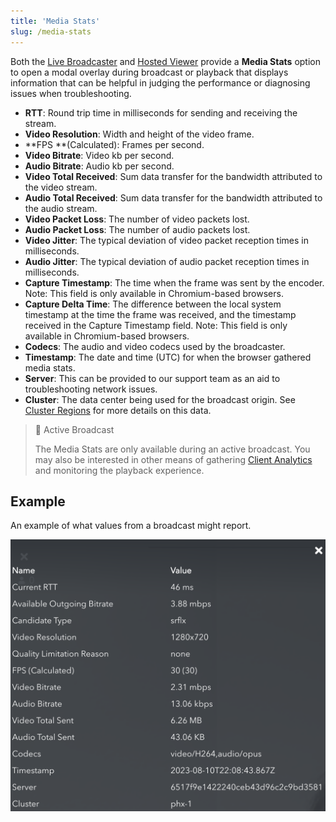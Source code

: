 ```yaml
---
title: 'Media Stats'
slug: /media-stats
---
```


Both the [Live Broadcaster](/millicast/streaming-dashboard/how-to-broadcast-in-dashboard.mdx) and [Hosted Viewer](/millicast/playback/hosted-viewer.md) provide a **Media Stats** option to open a modal overlay during broadcast or playback that displays information that can be helpful in judging the performance or diagnosing issues when troubleshooting.

- **RTT**: Round trip time in milliseconds for sending and receiving the stream.
- **Video Resolution**: Width and height of the video frame.
- **FPS **(Calculated): Frames per second.
- **Video Bitrate**: Video kb per second.
- **Audio Bitrate**: Audio kb per second.
- **Video Total Received**: Sum data transfer for the bandwidth attributed to the video stream.
- **Audio Total Received**: Sum data transfer for the bandwidth attributed to the audio stream.
- **Video Packet Loss**: The number of video packets lost.
- **Audio Packet Loss**: The number of audio packets lost.
- **Video Jitter**: The typical deviation of video packet reception times in milliseconds.
- **Audio Jitter**: The typical deviation of audio packet reception times in milliseconds.
- **Capture Timestamp**: The time when the frame was sent by the encoder. Note: This field is only available in Chromium-based browsers.
- **Capture Delta Time**: The difference between the local system timestamp at the time the frame was received, and the timestamp received in the Capture Timestamp field. Note: This field is only available in Chromium-based browsers.
- **Codecs**: The audio and video codecs used by the broadcaster.
- **Timestamp**: The date and time (UTC) for when the browser gathered media stats.
- **Server**: This can be provided to our support team as an aid to troubleshooting network issues.
- **Cluster**: The data center being used for the broadcast origin. See [Cluster Regions](/millicast/distribution/multi-region-support/index.mdx) for more details on this data.

> 📘 Active Broadcast
>
> The Media Stats are only available during an active broadcast. You may also be interested in other means of gathering [Client Analytics](/millicast/playback/client-analytics-and-monitoring.md) and monitoring the playback experience.

## Example

An example of what values from a broadcast might report.

![](../assets/img/dolbyio-broadcaster-media-stats.png)
